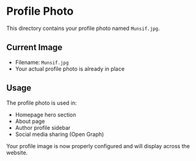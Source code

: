 # Profile Photo

This directory contains your profile photo named `Munsif.jpg`.

## Current Image
- Filename: `Munsif.jpg`
- Your actual profile photo is already in place

## Usage
The profile photo is used in:
- Homepage hero section
- About page
- Author profile sidebar
- Social media sharing (Open Graph)

Your profile image is now properly configured and will display across the website.
